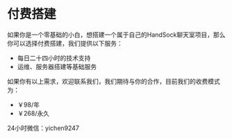 # 付费搭建

如果你是一个零基础的小白，想搭建一个属于自己的HandSock聊天室项目，那么你可以选择付费搭建，我们提供以下服务：

- 每日二十四小时的技术支持
- 运维、服务器搭建等基础服务

如果你有以上需求，欢迎联系我们，我们期待与你的合作，目前我们的收费模式为：

- ￥98/年
- ￥268/永久

24小时微信：yichen9247